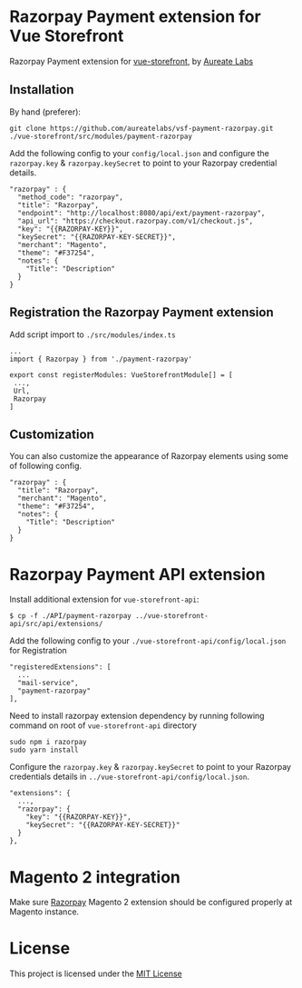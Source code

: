 # Razorpay Payment extension for Vue Storefront
Razorpay Payment extension for [vue-storefront](https://github.com/DivanteLtd/vue-storefront), by [Aureate Labs](https://aureatelabs.com)

## Installation

By hand (preferer):
```
git clone https://github.com/aureatelabs/vsf-payment-razorpay.git ./vue-storefront/src/modules/payment-razorpay
```

Add the following config to your `config/local.json` and configure the `razorpay.key` & `razorpay.keySecret` to point to your Razorpay credential details.
```
"razorpay" : {
  "method_code": "razorpay",
  "title": "Razorpay",
  "endpoint": "http://localhost:8080/api/ext/payment-razorpay",
  "api_url": "https://checkout.razorpay.com/v1/checkout.js",
  "key": "{{RAZORPAY-KEY}}",
  "keySecret": "{{RAZORPAY-KEY-SECRET}}",
  "merchant": "Magento",
  "theme": "#F37254",
  "notes": {
    "Title": "Description"
  }
}
```

## Registration the Razorpay Payment extension

Add script import to `./src/modules/index.ts`
```
...
import { Razorpay } from './payment-razorpay'

export const registerModules: VueStorefrontModule[] = [
 ...,
 Url,
 Razorpay
]
```

## Customization

You can also customize the appearance of Razorpay elements using some of following config.
```
"razorpay" : {
  "title": "Razorpay",
  "merchant": "Magento",
  "theme": "#F37254",
  "notes": {
    "Title": "Description"
  }
}
```

# Razorpay Payment API extension

Install additional extension for `vue-storefront-api`:

```
$ cp -f ./API/payment-razorpay ../vue-storefront-api/src/api/extensions/
```

Add the following config to your `./vue-storefront-api/config/local.json` for Registration
```
"registeredExtensions": [
  ...
  "mail-service",
  "payment-razorpay"
],
```

Need to install razorpay extension dependency by running following command on root of `vue-storefront-api` directory
```
sudo npm i razorpay
sudo yarn install
```

Configure the `razorpay.key` & `razorpay.keySecret` to point to your Razorpay credentials details in `../vue-storefront-api/config/local.json`.
```
"extensions": {
  ...,
  "razorpay": {
    "key": "{{RAZORPAY-KEY}}",
    "keySecret": "{{RAZORPAY-KEY-SECRET}}"
  }
},
```

# Magento 2 integration

Make sure [Razorpay](https://github.com/razorpay/razorpay-magento) Magento 2 extension should be configured properly at Magento instance.

# License

This project is licensed under the [MIT License](https://github.com/aureatelabs/vsf-payment-razorpay/blob/master/LICENSE.txt)